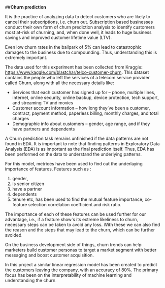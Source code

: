 ##**Churn prediction**  

It is the practice of analyzing data to detect customers who are likely to cancel their subscriptions, i.e. churn out. Subscription based businesses conduct their own form of churn prediction analysis to identify customers most at-risk of churning, and, when done well, it leads to huge business savings and improved customer lifetime value (LTV). 

Even low churn rates in the ballpark of 5% can lead to catastrophic damages to the business due to compounding. Thus, understanding this is extremely important.

The data used for this experiment has been collected from Kraggle: https://www.kaggle.com/blastchar/telco-customer-churn. This dataset contains the people who left the services of a telecom service provider called Churn, along with all the necessary details like:
-   Services that each customer has signed up for – phone, multiple lines, internet, online security, online backup, device protection, tech support, and streaming TV and movies
-   Customer account information – how long they’ve been a customer, contract, payment method, paperless billing, monthly charges, and total charges
-   Demographic info about customers – gender, age range, and if they have partners and dependents

A Churn prediction task remains unfinished if the data patterns are not found in EDA. It is important to note that finding patterns in Exploratory Data Analysis (EDA) is as important as the final prediction itself. Thus, EDA has been performed on the data to understand the underlying patterns. 

For this model, metrices have been used to find out the underlaying importance of features. 
Features such as :
1. gender, 
2. is senior citizen
3.  have a partner
4.  dependents
5.  tenure
etc, has been used to find the mutual feature importance, co-feature selection correlation coefficient and risk ratio.  

The importance of each of these features can be used further for our advantage, i.e., if a feature show's its extreme likeliness to churn, necessary steps can be taken to avoid any loss. With these we can also find the reason and the steps that may lead to the churn, which can be further avoided. 

On the business development side of things, churn trends can help marketers build customer personas to target a market segment with better messaging and boost customer acquisition.  

In this project a similar linear regression model has been created to predict the customers leaving the company, with an accuracy of 80%. The primary focus has been on the interpretability of machine learning and understanding the churn. 
